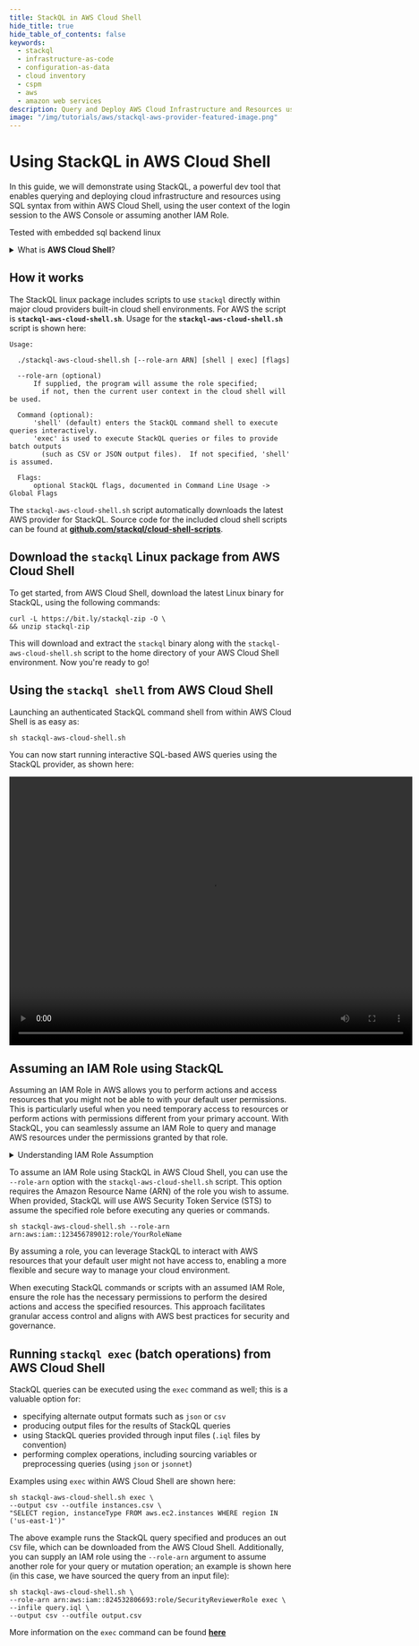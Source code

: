 ```yaml
---
title: StackQL in AWS Cloud Shell
hide_title: true
hide_table_of_contents: false
keywords:
  - stackql
  - infrastructure-as-code
  - configuration-as-data
  - cloud inventory
  - cspm
  - aws
  - amazon web services
description: Query and Deploy AWS Cloud Infrastructure and Resources using SQL
image: "/img/tutorials/aws/stackql-aws-provider-featured-image.png"
---
```


# Using StackQL in AWS Cloud Shell

In this guide, we will demonstrate using StackQL, a powerful dev tool that enables querying and deploying cloud infrastructure and resources using SQL syntax from within AWS Cloud Shell, using the user context of the login session to the AWS Console or assuming another IAM Role.    

Tested with <span class="tutorial_tested_on">embedded sql backend</span> <span class="tutorial_tested_on">linux</span>

<details>

<summary>What is <b>AWS Cloud Shell</b>?</summary>

> AWS Cloud Shell is a browser-based, pre-authenticated shell service provided by Amazon Web Services (AWS).  It allows developers and IT professionals to manage their cloud resources directly from their web browsers.  With AWS Cloud Shell, users can quickly run commands related to AWS services without installing or configuring the AWS CLI (Command Line Interface) on their local machines.  This service provides a ready-to-use environment with typical development and management tools pre-installed, such as the AWS CLI, Python, Node.js, and more, making it easier to interact with AWS services and automate tasks.  AWS Cloud Shell is directly integrated with the AWS Management Console, offering a seamless experience for executing administrative tasks, exploring AWS services, and managing infrastructure.  Since AWS Cloud Shell automatically authenticates users through their AWS Console login, it simplifies the process of running commands and scripts in the context of their AWS account, enhancing productivity and efficiency in cloud operations.

</details>

## How it works

The StackQL linux package includes scripts to use `stackql` directly within major cloud providers built-in cloud shell environments.  For AWS the script is __`stackql-aws-cloud-shell.sh`__.  Usage for the __`stackql-aws-cloud-shell.sh`__ script is shown here:  

```
Usage:

  ./stackql-aws-cloud-shell.sh [--role-arn ARN] [shell | exec] [flags]

  --role-arn (optional) 
      If supplied, the program will assume the role specified;
        if not, then the current user context in the cloud shell will be used.
  
  Command (optional):
      'shell' (default) enters the StackQL command shell to execute queries interactively.
      'exec' is used to execute StackQL queries or files to provide batch outputs
        (such as CSV or JSON output files).  If not specified, 'shell' is assumed.

  Flags:
      optional StackQL flags, documented in Command Line Usage -> Global Flags
```

The `stackql-aws-cloud-shell.sh` script automatically downloads the latest AWS provider for StackQL.  Source code for the included cloud shell scripts can be found at [__github.com/stackql/cloud-shell-scripts__](https://github.com/stackql/cloud-shell-scripts).  

## Download the `stackql` Linux package from AWS Cloud Shell

To get started, from AWS Cloud Shell, download the latest Linux binary for StackQL, using the following commands:  

```shell
curl -L https://bit.ly/stackql-zip -O \
&& unzip stackql-zip
```

This will download and extract the `stackql` binary along with the `stackql-aws-cloud-shell.sh` script to the home directory of your AWS Cloud Shell environment.  Now you're ready to go!  

## Using the `stackql shell` from AWS Cloud Shell

Launching an authenticated StackQL command shell from within AWS Cloud Shell is as easy as:  

```shell
sh stackql-aws-cloud-shell.sh
```

You can now start running interactive SQL-based AWS queries using the StackQL provider, as shown here:  

<video width="720" height="480" controls>
  <source src="/img/tutorials/aws/stackql-aws-cloud-shell.mp4" type="video/mp4" />
  Your browser does not support the video tag.
</video>

## Assuming an IAM Role using StackQL

Assuming an IAM Role in AWS allows you to perform actions and access resources that you might not be able to with your default user permissions.  This is particularly useful when you need temporary access to resources or perform actions with permissions different from your primary account.  With StackQL, you can seamlessly assume an IAM Role to query and manage AWS resources under the permissions granted by that role.

<details>
<summary>Understanding IAM Role Assumption</summary>

> Assuming an IAM Role is a secure way to grant temporary access to AWS resources.  When you assume a role, AWS STS provides you with temporary security credentials that allow you to access AWS services and resources the role has permission to use.  This mechanism is ideal for cross-account access, temporary access for users, or adhering to the principle of least privilege.

> Roles can be assumed using the AWS Management Console, AWS CLI, or AWS CLI, and directly within StackQL. This ensures that users and applications only have the necessary permissions for the duration required, enhancing the security posture of your AWS environment.

</details>

To assume an IAM Role using StackQL in AWS Cloud Shell, you can use the `--role-arn` option with the `stackql-aws-cloud-shell.sh` script.  This option requires the Amazon Resource Name (ARN) of the role you wish to assume.  When provided, StackQL will use AWS Security Token Service (STS) to assume the specified role before executing any queries or commands.

```shell
sh stackql-aws-cloud-shell.sh --role-arn arn:aws:iam::123456789012:role/YourRoleName
```

By assuming a role, you can leverage StackQL to interact with AWS resources that your default user might not have access to, enabling a more flexible and secure way to manage your cloud environment.  

When executing StackQL commands or scripts with an assumed IAM Role, ensure the role has the necessary permissions to perform the desired actions and access the specified resources.  This approach facilitates granular access control and aligns with AWS best practices for security and governance.  

## Running `stackql exec` (batch operations) from AWS Cloud Shell

StackQL queries can be executed using the `exec` command as well; this is a valuable option for:

- specifying alternate output formats such as `json` or `csv`
- producing output files for the results of StackQL queries
- using StackQL queries provided through input files (`.iql` files by convention)
- performing complex operations, including sourcing variables or preprocessing queries (using `json` or `jsonnet`)

Examples using `exec` within AWS Cloud Shell are shown here:  

```shell
sh stackql-aws-cloud-shell.sh exec \
--output csv --outfile instances.csv \
"SELECT region, instanceType FROM aws.ec2.instances WHERE region IN ('us-east-1')"
```

The above example runs the StackQL query specified and produces an out `CSV` file, which can be downloaded from the AWS Cloud Shell.  Additionally, you can supply an IAM role using the `--role-arn` argument to assume another role for your query or mutation operation; an example is shown here (in this case, we have sourced the query from an input file):  

```shell
sh stackql-aws-cloud-shell.sh \
--role-arn arn:aws:iam::824532806693:role/SecurityReviewerRole exec \
--infile query.iql \
--output csv --outfile output.csv
```

More information on the `exec` command can be found [__here__](/docs/command-line-usage/exec)
